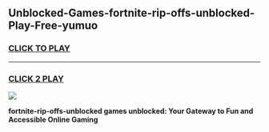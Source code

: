
## Unblocked-Games-fortnite-rip-offs-unblocked-Play-Free-yumuo
<h3>
<a href="https://premium76.site?title=fortnite-rip-offs-unblocked&ref=23A">CLICK TO PLAY</a></h3>
<hr>

<h3>
<a href="https://premium76.site?title=fortnite-rip-offs-unblocked&ref=23A">CLICK 2 PLAY</a>
  
</h3>

<a href="https://premium76.site?title=fortnite-rip-offs-unblocked&ref=23A"><img src="https://clearcache.store/games.png"></a>


**fortnite-rip-offs-unblocked games unblocked: Your Gateway to Fun and Accessible Online Gaming**
